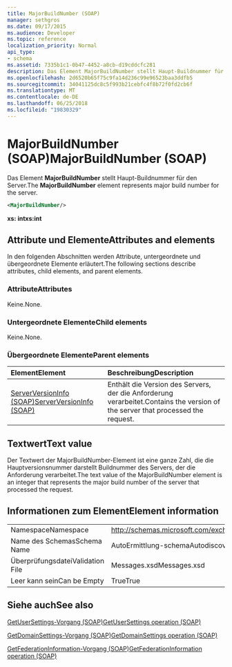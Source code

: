 ```yaml
---
title: MajorBuildNumber (SOAP)
manager: sethgros
ms.date: 09/17/2015
ms.audience: Developer
ms.topic: reference
localization_priority: Normal
api_type:
- schema
ms.assetid: 7335b1c1-0b47-4452-a8cb-d19cddcfc281
description: Das Element MajorBuildNumber stellt Haupt-Buildnummer für den Server.
ms.openlocfilehash: 2d6520b65f75c9fa14d236c99e96523baa3ddfb5
ms.sourcegitcommit: 34041125dc8c5f993b21cebfc4f8b72f0fd2cb6f
ms.translationtype: MT
ms.contentlocale: de-DE
ms.lasthandoff: 06/25/2018
ms.locfileid: "19830329"
---
```

# <a name="majorbuildnumber-soap"></a><span data-ttu-id="90d24-103">MajorBuildNumber (SOAP)</span><span class="sxs-lookup"><span data-stu-id="90d24-103">MajorBuildNumber (SOAP)</span></span>

<span data-ttu-id="90d24-104">Das Element **MajorBuildNumber** stellt Haupt-Buildnummer für den Server.</span><span class="sxs-lookup"><span data-stu-id="90d24-104">The **MajorBuildNumber** element represents major build number for the server.</span></span> 
  
```XML
<MajorBuildNumber/>
```

 <span data-ttu-id="90d24-105">**xs: int**</span><span class="sxs-lookup"><span data-stu-id="90d24-105">**xs:int**</span></span>
## <a name="attributes-and-elements"></a><span data-ttu-id="90d24-106">Attribute und Elemente</span><span class="sxs-lookup"><span data-stu-id="90d24-106">Attributes and elements</span></span>

<span data-ttu-id="90d24-107">In den folgenden Abschnitten werden Attribute, untergeordnete und übergeordnete Elemente erläutert.</span><span class="sxs-lookup"><span data-stu-id="90d24-107">The following sections describe attributes, child elements, and parent elements.</span></span>
  
### <a name="attributes"></a><span data-ttu-id="90d24-108">Attribute</span><span class="sxs-lookup"><span data-stu-id="90d24-108">Attributes</span></span>

<span data-ttu-id="90d24-109">Keine.</span><span class="sxs-lookup"><span data-stu-id="90d24-109">None.</span></span>
  
### <a name="child-elements"></a><span data-ttu-id="90d24-110">Untergeordnete Elemente</span><span class="sxs-lookup"><span data-stu-id="90d24-110">Child elements</span></span>

<span data-ttu-id="90d24-111">Keine.</span><span class="sxs-lookup"><span data-stu-id="90d24-111">None.</span></span>
  
### <a name="parent-elements"></a><span data-ttu-id="90d24-112">Übergeordnete Elemente</span><span class="sxs-lookup"><span data-stu-id="90d24-112">Parent elements</span></span>

|<span data-ttu-id="90d24-113">**Element**</span><span class="sxs-lookup"><span data-stu-id="90d24-113">**Element**</span></span>|<span data-ttu-id="90d24-114">**Beschreibung**</span><span class="sxs-lookup"><span data-stu-id="90d24-114">**Description**</span></span>|
|:-----|:-----|
|[<span data-ttu-id="90d24-115">ServerVersionInfo (SOAP)</span><span class="sxs-lookup"><span data-stu-id="90d24-115">ServerVersionInfo (SOAP)</span></span>](serverversioninfo-soap.md) <br/> |<span data-ttu-id="90d24-116">Enthält die Version des Servers, der die Anforderung verarbeitet.</span><span class="sxs-lookup"><span data-stu-id="90d24-116">Contains the version of the server that processed the request.</span></span>  <br/> |
   
## <a name="text-value"></a><span data-ttu-id="90d24-117">Textwert</span><span class="sxs-lookup"><span data-stu-id="90d24-117">Text value</span></span>

<span data-ttu-id="90d24-118">Der Textwert der MajorBuildNumber-Element ist eine ganze Zahl, die die Hauptversionsnummer darstellt Buildnummer des Servers, der die Anforderung verarbeitet.</span><span class="sxs-lookup"><span data-stu-id="90d24-118">The text value of the MajorBuildNumber element is an integer that represents the major build number of the server that processed the request.</span></span>
  
## <a name="element-information"></a><span data-ttu-id="90d24-119">Informationen zum Element</span><span class="sxs-lookup"><span data-stu-id="90d24-119">Element information</span></span>

|||
|:-----|:-----|
|<span data-ttu-id="90d24-120">Namespace</span><span class="sxs-lookup"><span data-stu-id="90d24-120">Namespace</span></span>  <br/> |http://schemas.microsoft.com/exchange/2010/Autodiscover  <br/> |
|<span data-ttu-id="90d24-121">Name des Schemas</span><span class="sxs-lookup"><span data-stu-id="90d24-121">Schema Name</span></span>  <br/> |<span data-ttu-id="90d24-122">AutoErmittlung-schema</span><span class="sxs-lookup"><span data-stu-id="90d24-122">Autodiscover schema</span></span>  <br/> |
|<span data-ttu-id="90d24-123">Überprüfungsdatei</span><span class="sxs-lookup"><span data-stu-id="90d24-123">Validation File</span></span>  <br/> |<span data-ttu-id="90d24-124">Messages.xsd</span><span class="sxs-lookup"><span data-stu-id="90d24-124">Messages.xsd</span></span>  <br/> |
|<span data-ttu-id="90d24-125">Leer kann sein</span><span class="sxs-lookup"><span data-stu-id="90d24-125">Can be Empty</span></span>  <br/> |<span data-ttu-id="90d24-126">True</span><span class="sxs-lookup"><span data-stu-id="90d24-126">True</span></span>  <br/> |
   
## <a name="see-also"></a><span data-ttu-id="90d24-127">Siehe auch</span><span class="sxs-lookup"><span data-stu-id="90d24-127">See also</span></span>



[<span data-ttu-id="90d24-128">GetUserSettings-Vorgang (SOAP)</span><span class="sxs-lookup"><span data-stu-id="90d24-128">GetUserSettings operation (SOAP)</span></span>](getusersettings-operation-soap.md)
  
[<span data-ttu-id="90d24-129">GetDomainSettings-Vorgang (SOAP)</span><span class="sxs-lookup"><span data-stu-id="90d24-129">GetDomainSettings operation (SOAP)</span></span>](getdomainsettings-operation-soap.md)
  
[<span data-ttu-id="90d24-130">GetFederationInformation-Vorgang (SOAP)</span><span class="sxs-lookup"><span data-stu-id="90d24-130">GetFederationInformation operation (SOAP)</span></span>](getfederationinformation-operation-soap.md)

